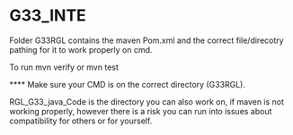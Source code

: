# G33_INTE

Folder G33RGL contains the maven Pom.xml and the correct file/direcotry pathing for it to work properly on cmd.

To run
mvn verify 
or
mvn test

**** Make sure your CMD is on the correct directory (G33RGL). 

RGL_G33_java_Code is the directory you can also work on, if maven is not working properly, however there is a risk you can run into issues about compatibility for others or for yourself.
